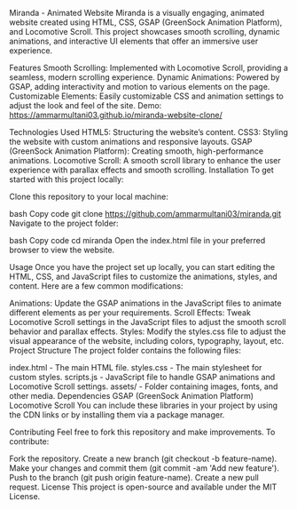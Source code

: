 Miranda - Animated Website
Miranda is a visually engaging, animated website created using HTML, CSS, GSAP (GreenSock Animation Platform), and Locomotive Scroll. This project showcases smooth scrolling, dynamic animations, and interactive UI elements that offer an immersive user experience.

Features
Smooth Scrolling: Implemented with Locomotive Scroll, providing a seamless, modern scrolling experience.
Dynamic Animations: Powered by GSAP, adding interactivity and motion to various elements on the page.
Customizable Elements: Easily customizable CSS and animation settings to adjust the look and feel of the site.
Demo: https://ammarmultani03.github.io/miranda-website-clone/


Technologies Used
HTML5: Structuring the website’s content.
CSS3: Styling the website with custom animations and responsive layouts.
GSAP (GreenSock Animation Platform): Creating smooth, high-performance animations.
Locomotive Scroll: A smooth scroll library to enhance the user experience with parallax effects and smooth scrolling.
Installation
To get started with this project locally:

Clone this repository to your local machine:

bash
Copy code
git clone https://github.com/ammarmultani03/miranda.git
Navigate to the project folder:

bash
Copy code
cd miranda
Open the index.html file in your preferred browser to view the website.

Usage
Once you have the project set up locally, you can start editing the HTML, CSS, and JavaScript files to customize the animations, styles, and content. Here are a few common modifications:

Animations: Update the GSAP animations in the JavaScript files to animate different elements as per your requirements.
Scroll Effects: Tweak Locomotive Scroll settings in the JavaScript files to adjust the smooth scroll behavior and parallax effects.
Styles: Modify the styles.css file to adjust the visual appearance of the website, including colors, typography, layout, etc.
Project Structure
The project folder contains the following files:

index.html - The main HTML file.
styles.css - The main stylesheet for custom styles.
scripts.js - JavaScript file to handle GSAP animations and Locomotive Scroll settings.
assets/ - Folder containing images, fonts, and other media.
Dependencies
GSAP (GreenSock Animation Platform)
Locomotive Scroll
You can include these libraries in your project by using the CDN links or by installing them via a package manager.

Contributing
Feel free to fork this repository and make improvements. To contribute:

Fork the repository.
Create a new branch (git checkout -b feature-name).
Make your changes and commit them (git commit -am 'Add new feature').
Push to the branch (git push origin feature-name).
Create a new pull request.
License
This project is open-source and available under the MIT License.
